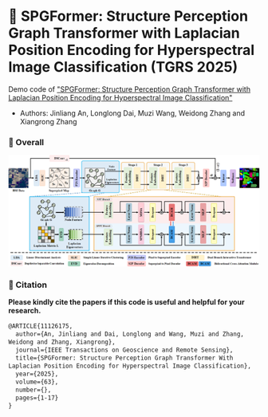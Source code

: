 # 📖 SPGFormer: Structure Perception Graph Transformer with Laplacian Position Encoding for Hyperspectral Image Classification (TGRS 2025)

Demo code of ["SPGFormer: Structure Perception Graph Transformer with Laplacian Position Encoding for Hyperspectral Image Classification"](https://ieeexplore.ieee.org/document/11126175)

- Authors: Jinliang An, Longlong Dai, Muzi Wang, Weidong Zhang and Xiangrong Zhang

### 🧩 Overall
<div align=center>
<img src="SPGFormer.png" width="700px">
</div>

### 🥰 Citation	

**Please kindly cite the papers if this code is useful and helpful for your research.**
```
@ARTICLE{11126175,
  author={An, Jinliang and Dai, Longlong and Wang, Muzi and Zhang, Weidong and Zhang, Xiangrong},
  journal={IEEE Transactions on Geoscience and Remote Sensing}, 
  title={SPGFormer: Structure Perception Graph Transformer With Laplacian Position Encoding for Hyperspectral Image Classification}, 
  year={2025},
  volume={63},
  number={},
  pages={1-17}
}
```

